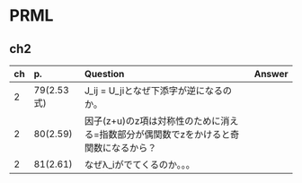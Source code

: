 # PRML

## ch2

| ch| p. | Question |Answer|
|:-----------|:------------|:------------|:---------|
|2|79(2.53式)|J_ij = U_jiとなぜ下添字が逆になるのか。| |
|2|80(2.59)|因子(z+u)のz項は対称性のために消える=指数部分が偶関数でzをかけると奇関数になるから？||
|2|81(2.61)|なぜλ_iがでてくるのか。。。||
